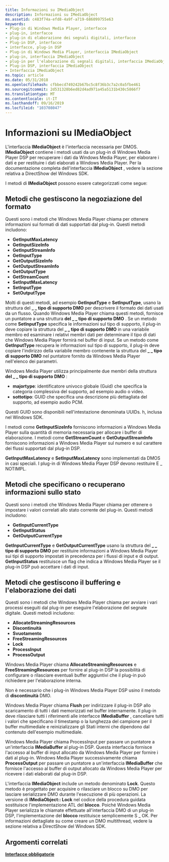 ```yaml
---
title: Informazioni su IMediaObject
description: Informazioni su IMediaObject
ms.assetid: c483f74a-efd8-4a9f-a719-686099755e63
keywords:
- Plug-in di Windows Media Player, interfacce
- plug-in, interfacce
- plug-in di elaborazione dei segnali digitali, interfacce
- Plug-in DSP, interfacce
- interfacce, plug-in DSP
- Plug-in di Windows Media Player, interfaccia IMediaObject
- plug-in, interfaccia IMediaObject
- plug-in per l'elaborazione di segnali digitali, interfaccia IMediaObject
- Plug-in DSP, interfaccia IMediaObject
- Interfaccia IMediaObject
ms.topic: article
ms.date: 05/31/2018
ms.openlocfilehash: cfbbecd749242b67bc5c8f36b3c7a2c0a5fbe461
ms.sourcegitcommit: 2d531328b6ed82d4ad971a45a5131b430c5866f7
ms.translationtype: MT
ms.contentlocale: it-IT
ms.lasthandoff: 09/16/2019
ms.locfileid: "103708047"
---
```

# <a name="about-imediaobject"></a>Informazioni su IMediaObject

L'interfaccia **IMediaObject** è l'interfaccia necessaria per DMOS. **IMediaObject** contiene i metodi usati da un plug-in di Windows Media Player DSP per recuperare i dati da Windows Media Player, per elaborare i dati e per restituire i dati elaborati a Windows Media Player. Per la documentazione completa dell'interfaccia **IMediaObject** , vedere la sezione relativa a DirectShow del Windows SDK.

I metodi di **IMediaObject** possono essere categorizzati come segue:

## <a name="methods-that-handle-format-negotiation"></a>Metodi che gestiscono la negoziazione del formato

Questi sono i metodi che Windows Media Player chiama per ottenere informazioni sui formati di dati supportati dal plug-in. Questi metodi includono:

-   **GetInputMaxLatency**
-   **GetInputSizeInfo**
-   **GetInputStreamInfo**
-   **GetInputType**
-   **GetOutputSizeInfo**
-   **GetOutputStreamInfo**
-   **GetOutputType**
-   **GetStreamCount**
-   **SetInputMaxLatency**
-   **SetInputType**
-   **SetOutputType**

Molti di questi metodi, ad esempio **GetInputType** e **SetInputType**, usano la struttura del **\_ \_ tipo di supporto DMO** per descrivere il formato dei dati usati da un flusso. Quando Windows Media Player chiama questi metodi, fornisce un puntatore a una struttura **del \_ \_ tipo di supporto DMO** . Se un metodo come **SetInputType** specifica le informazioni sul tipo di supporto, il plug-in deve copiare la struttura del **\_ \_ tipo di supporto DMO** in una variabile membro ed esaminare i relativi membri dati per determinare il tipo di dati che Windows Media Player fornirà nel buffer di input. Se un metodo come **GetInputType** recupera le informazioni sul tipo di supporto, il plug-in deve copiare l'indirizzo della variabile membro contenente la struttura del **\_ \_ tipo di supporto DMO** nel puntatore fornito da Windows Media Player nell'elenco dei parametri.

Windows Media Player utilizza principalmente due membri della struttura **del \_ \_ tipo di supporto DMO** :

-   **majortype**: identificatore univoco globale (Guid) che specifica la categoria complessiva del supporto, ad esempio audio o video.
-   **sottotipo**: GUID che specifica una descrizione più dettagliata del supporto, ad esempio audio PCM.

Questi GUID sono disponibili nell'intestazione denominata UUIDs. h, inclusa nel Windows SDK.

I metodi come **GetInputSizeInfo** forniscono informazioni a Windows Media Player sulla quantità di memoria necessaria per allocare i buffer di elaborazione. I metodi come **GetStreamCount** e **GetOutputStreamInfo** forniscono informazioni a Windows Media Player sul numero e sul carattere dei flussi supportati dal plug-in DSP.

**GetInputMaxLatency** e **SetInputMaxLatency** sono implementati da DMOS in casi speciali. I plug-in di Windows Media Player DSP devono restituire E \_ NOTIMPL.

## <a name="methods-that-specify-or-retrieve-state-information"></a>Metodi che specificano o recuperano informazioni sullo stato

Questi sono i metodi che Windows Media Player chiama per ottenere o impostare i valori correlati allo stato corrente del plug-in. Questi metodi includono:

-   **GetInputCurrentType**
-   **GetInputStatus**
-   **GetOutputCurrentType**

**GetInputCurrentType** e **GetOutputCurrentType** usano la struttura del **\_ \_ tipo di supporto DMO** per restituire informazioni a Windows Media Player sui tipi di supporto impostati in precedenza per i flussi di input e di output. **GetInputStatus** restituisce un flag che indica a Windows Media Player se il plug-in DSP può accettare i dati di input.

## <a name="methods-that-handle-buffering-and-processing-data"></a>Metodi che gestiscono il buffering e l'elaborazione dei dati

Questi sono i metodi che Windows Media Player chiama per avviare i vari processi eseguiti dal plug-in per eseguire l'elaborazione del segnale digitale. Questi metodi includono:

-   **AllocateStreamingResources**
-   **Discontinuità**
-   **Svuotamento**
-   **FreeStreamingResources**
-   **Lock**
-   **ProcessInput**
-   **ProcessOutput**

Windows Media Player chiama **AllocateStreamingResources** e **FreeStreamingResources** per fornire al plug-in DSP la possibilità di configurare o rilasciare eventuali buffer aggiuntivi che il plug-in può richiedere per l'elaborazione interna.

Non è necessario che i plug-in Windows Media Player DSP usino il metodo di **discontinuità** DMO.

Windows Media Player chiama **Flush** per indirizzare il plug-in DSP allo scaricamento di tutti i dati memorizzati nel buffer internamente. Il plug-in deve rilasciare tutti i riferimenti alle interfacce **IMediaBuffer** , cancellare tutti i valori che specificano il timestamp o la lunghezza del campione per il buffer multimediale e reinizializzare gli Stati interni che dipendono dal contenuto dell'esempio multimediale.

Windows Media Player chiama ProcessInput per passare un puntatore a un'interfaccia **IMediaBuffer** al plug-in DSP. Questa interfaccia fornisce l'accesso al buffer di input allocato da Windows Media Player per fornire i dati al plug-in. Windows Media Player successivamente chiama **ProcessOutput** per passare un puntatore a un'interfaccia **IMediaBuffer** che fornisce l'accesso al buffer di output allocato da Windows Media Player per ricevere i dati elaborati dal plug-in DSP.

L'interfaccia **IMediaObject** include un metodo denominato **Lock**. Questo metodo è progettato per acquisire o rilasciare un blocco su DMO per lasciare serializzare DMO durante l'esecuzione di più operazioni. La versione di **IMediaObject:: Lock** nel codice della procedura guidata sostituisce l'implementazione ATL del **blocco**. Poiché Windows Media Player serializza le chiamate effettuate all'interfaccia DMO di un plug-in DSP, l'implementazione del **blocco** restituisce semplicemente S \_ OK. Per informazioni dettagliate su come creare un DMO multithread, vedere la sezione relativa a DirectShow del Windows SDK.

## <a name="related-topics"></a>Argomenti correlati

<dl> <dt>

[**Interfacce obbligatorie**](required-interfaces.md)
</dt> </dl>

 

 




